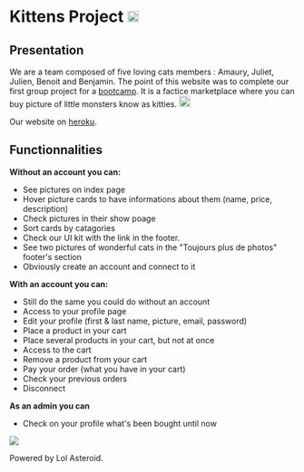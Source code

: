 # Kittens Project <img src="https://camo.githubusercontent.com/7111c55c0ce34f556c564bd9f569a5e2f9883e2b/68747470733a2f2f64657669636f6e732e6769746875622e696f2f64657669636f6e2f64657669636f6e2e6769742f69636f6e732f7261696c732f7261696c732d6f726967696e616c2d776f72646d61726b2e737667" alt="rails" width="20" height="20" data-canonical-src="https://devicons.github.io/devicon/devicon.git/icons/rails/rails-original-wordmark.svg" style="max-width:100%;">

## Presentation
We are a team composed of five loving cats members : Amaury, Juliet, Julien, Benoit and Benjamin. The point of this website was to complete our first group project for a [bootcamp](https://www.thehackingproject.org/). It is a factice marketplace where you can buy picture of little monsters know as kitties.
<a href="https://www.flaticon.com/free-icon/cat_616430"><img src="https://image.flaticon.com/icons/svg/616/616430.svg" alt="kitty_icon_svg" width="20" height="20" style="max-width:100%;"></a>

Our website on [heroku](https://www.youtube.com/watch?v=dQw4w9WgXcQ).


## Functionnalities
__Without an account you can:__
* See pictures on index page
* Hover picture cards to have informations about them (name, price, description)
* Check pictures in their show poage
* Sort cards by catagories
* Check our UI kit with the link in the footer.
* See two pictures of wonderful cats in the "Toujours plus de photos" footer's section  
* Obviously create an account and connect to it

__With an account you can:__
* Still do the same you could do without an account
* Access to your profile page
* Edit your profile (first & last name, picture, email, password)
* Place a product in your cart
* Place several products in your cart, but not at once
* Access to the cart
* Remove a product from your cart
* Pay your order (what you have in your cart)
* Check your previous orders
* Disconnect

__As an admin you can__
* Check on your profile what's been bought until now

<img src="https://media.tenor.com/images/bb33cc1eaafa266ac1092ecff7c1c85d/tenor.gif">

Powered by Lol Asteroid.

